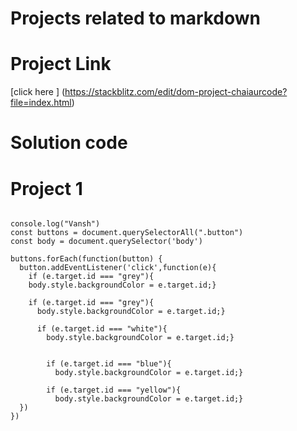 # Projects related to markdown

# Project Link

[click here ] (https://stackblitz.com/edit/dom-project-chaiaurcode?file=index.html)

# Solution code 

# Project 1

``` javacript 

console.log("Vansh")
const buttons = document.querySelectorAll(".button")
const body = document.querySelector('body')

buttons.forEach(function(button) {
  button.addEventListener('click',function(e){
    if (e.target.id === "grey"){
    body.style.backgroundColor = e.target.id;}

    if (e.target.id === "grey"){
      body.style.backgroundColor = e.target.id;}

      if (e.target.id === "white"){
        body.style.backgroundColor = e.target.id;}


        if (e.target.id === "blue"){
          body.style.backgroundColor = e.target.id;}

        if (e.target.id === "yellow"){
          body.style.backgroundColor = e.target.id;}
  })
})

```
